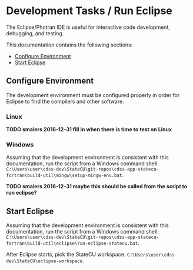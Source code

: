 # Development Tasks / Run Eclipse

The Eclipse/Photran IDE is useful for interactive code development, debugging, and testing.

This documentation contains the following sections:

* [Configure Environment](#configure-environment)
* [Start Eclipse](#start-eclipse)

## Configure Environment

The development environment must be configured properly in order for Eclipse to find the compilers and other software.

### Linux

**TODO smalers 2016-12-31 fill in when there is time to test on Linux**

### Windows

Assuming that the development environment is consistent with this documentation, run the script from a Windows command shell:
`C:\Users\user\cdss-dev\StateCU\git-repos\cdss-app-statecu-fortran\build-util\mingw\setup-mingw-env.bat`.

**TODO smalers 2016-12-31 maybe this should be called from the script to run eclipse?**

## Start Eclipse


Assuming that the development environment is consistent with this documentation, run the script from a Windows command shell:
`C:\Users\user\cdss-dev\StateCU\git-repos\cdss-app-statecu-fortran\build-util\eclipse\run-eclipse-statecu.bat`.

After Eclipse starts, pick the StateCU workspace: `C:\Users\user\cdss-dev\StateCU\eclipse-workspace`.
